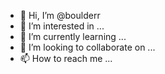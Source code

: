 - 👋 Hi, I’m @boulderr
- 👀 I’m interested in ...
- 🌱 I’m currently learning ...
- 💞️ I’m looking to collaborate on ...
- 📫 How to reach me ...

<!---
boulderr/boulderr is a ✨ special ✨ repository because its `README.md` (this file) appears on your GitHub profile.
You can click the Preview link to take a look at your changes.
--->
